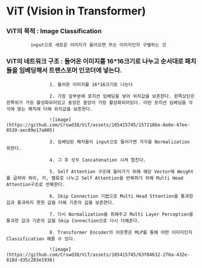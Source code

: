 # ViT (Vision in Transformer)

### ViT의 목적 : Image Classification

			 input으로 새로운 이미지가 들어오면 무슨 이미지인지 구별하는 것
    
### ViT의 네트워크 구조 : 들어온 이미지를 16*16크기로 나누고 순서대로 패치들을 임베딩해서 트랜스포머 인코더에 넣는다.

					1. 들어온 이미지를 16*16크기로 나눈다
     
					2. 가장 앞부분에 포지션 임베딩을 넣어 위치값을 보존한다. 왼쪽상단은 왼쪽위가 가장 활성화되어있고 중앙은 중앙이 가장 활성화되어있다. 이런 포지션 임베딩을 각각에 맞는 패치에 더해 위치값을 보존한다.
     
					![image](https://github.com/Crswd38/ViT/assets/105415745/1572186e-6e6e-47ee-8539-aec09e17a005)
     
					3. 임베딩된 패치들이 input으로 들어가면 각각을 Normalization 취한다.
     
					4. 그 후 모두 Concatenation 시켜 합친다.
     
					5. Self Attention 구조에 들어가기 위해 해당 Vector에 Weight를 곱하여 쿼리, 키, 밸류로 나누고 Self Attention을 반복하기 위해 Multi Head Attention구조로 반복한다.
     
					6. Skip Connection 기법으로 Multi Head Sttention을 통과한 값과 통과하지 못한 값을 더해 기존의 값을 보존한다.
     
					7. 다시 Normalization을 취해주고 Multi Layer Perception을 통과한 값과 기존의 값을 Skip Connection으로 다시 더해준다.
     
					8. Transformer Encoder의 아웃풋은 MLP를 통해 어떤 이미지인지 Classification 해줄 수 있다.
     
					![image](https://github.com/Crswd38/ViT/assets/105415745/63f04632-270a-432e-818d-d35c283e1936)
     
